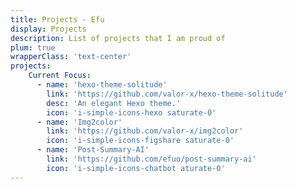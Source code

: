 ```yaml
---
title: Projects - Efu
display: Projects
description: List of projects that I am proud of
plum: true
wrapperClass: 'text-center'
projects:
    Current Focus:
      - name: 'hexo-theme-solitude'
        link: 'https://github.com/valor-x/hexo-theme-solitude'
        desc: 'An elegant Hexo theme.'
        icon: 'i-simple-icons-hexo saturate-0'
      - name: 'Img2color'
        link: 'https://github.com/valor-x/img2color'
        icon: 'i-simple-icons-figshare saturate-0'
      - name: 'Post-Summary-AI'
        link: 'https://github.com/efuo/post-summary-ai'
        icon: 'i-simple-icons-chatbot aturate-0'
---
```


<!-- @layout-full-width -->

<ListProjects :projects="frontmatter.projects" />
